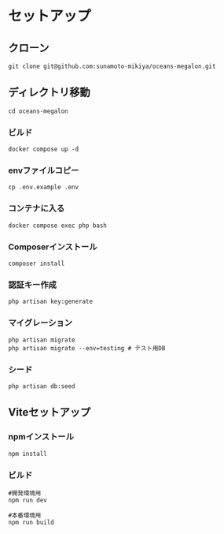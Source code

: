 # セットアップ
## クローン
```
git clone git@github.com:sunamoto-mikiya/oceans-megalon.git
```
## ディレクトリ移動
```
cd oceans-megalon
```

### ビルド
```
docker compose up -d
```

### envファイルコピー
```
cp .env.example .env
```

### コンテナに入る
```
docker compose exec php bash
```

### Composerインストール
```
composer install
```

### 認証キー作成
```
php artisan key:generate
```

### マイグレーション
```
php artisan migrate
php artisan migrate --env=testing # テスト用DB
```

### シード
```
php artisan db:seed
```

## Viteセットアップ
### npmインストール
```
npm install
```

### ビルド
```
#開発環境用
npm run dev

#本番環境用
npm run build
```




